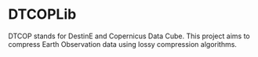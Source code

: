 DTCOPLib
=======

DTCOP stands for DestinE and Copernicus Data Cube. This project aims to compress Earth Observation data using lossy compression algorithms.  

